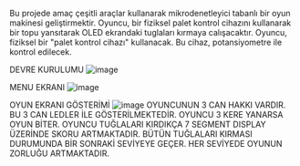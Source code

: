 Bu projede amaç çeşitli araçlar kullanarak mikrodenetleyici
tabanlı bir oyun makinesi geliştirmektir. Oyuncu, bir fiziksel
palet kontrol cihazını kullanarak bir topu yansıtarak OLED
ekrandaki tuglaları kırmaya calışacaktır. Oyuncu, fiziksel bir 
"palet kontrol cihazı" kullanacak. Bu cihaz, potansiyometre ile
kontrol edilecek.


DEVRE KURULUMU
![image](https://github.com/BerkeKara00/ArduinoTuglaKirmaOyunu/assets/105048455/7df20c21-d7dc-4994-8fbf-d7fc92ad9bbd)


MENU EKRANI
![image](https://github.com/BerkeKara00/ArduinoTuglaKirmaOyunu/assets/105048455/2e6d7f47-7dfc-4dba-9f13-7b5f8cdcc42a)




OYUN EKRANI GÖSTERİMİ
![image](https://github.com/BerkeKara00/ArduinoTuglaKirmaOyunu/assets/105048455/bf286c37-8244-4530-b882-788ec5840449)
OYUNCUNUN 3 CAN HAKKI VARDIR. BU 3 CAN LEDLER İLE GÖSTERİLMEKTEDİR. OYUNCU 3 KERE YANARSA OYUN BİTER. OYUNCU TUĞLALARI KIRDIKÇA 7 SEGMENT DISPLAY ÜZERİNDE SKORU ARTMAKTADIR.
BÜTÜN TUĞLALARI KIRMASI DURUMUNDA BİR SONRAKİ SEVİYEYE GEÇER. HER SEVİYEDE OYUNUN ZORLUĞU ARTMAKTADIR.

